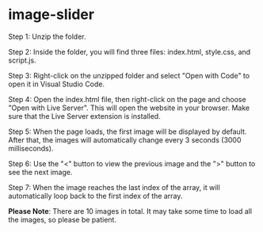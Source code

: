# image-slider

Step 1: Unzip the folder.

Step 2: Inside the folder, you will find three files: index.html, style.css, and script.js.

Step 3: Right-click on the unzipped folder and select "Open with Code" to open it in Visual Studio Code.

Step 4: Open the index.html file, then right-click on the page and choose "Open with Live Server".
This will open the website in your browser. Make sure that the Live Server extension is installed.

Step 5: When the page loads, the first image will be displayed by default.
After that, the images will automatically change every 3 seconds (3000 milliseconds).

Step 6: Use the "<" button to view the previous image and the ">" button to see the next image.

Step 7: When the image reaches the last index of the array, it will automatically loop back to the first index of the array.

**Please Note**: There are 10 images in total. It may take some time to load all the images, so please be patient.
